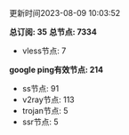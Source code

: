 更新时间2023-08-09 10:03:52

**总订阅: 35**
**总节点: 7334**
- vless节点: 7

**google ping有效节点: 214**
- ss节点: 91
- v2ray节点: 113
- trojan节点: 5
- ssr节点: 5
